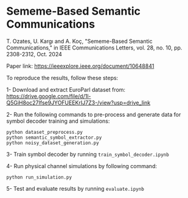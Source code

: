 # Sememe-Based Semantic Communications
T. Ozates, U. Kargı and A. Koç, "Sememe-Based Semantic Communications," in IEEE Communications Letters, vol. 28, no. 10, pp. 2308-2312, Oct. 2024

Paper link: https://ieeexplore.ieee.org/document/10648841

To reproduce the results, follow these steps:

1- Download and extract EuroParl dataset from: https://drive.google.com/file/d/1l-Q5GiH8oc27Ifse9JYOFUEEKrIJ7Z3-/view?usp=drive_link

2- Run the following commands to pre-process and generate data for symbol decoder training and simulations:

```
python dataset_preprocess.py
python semantic_symbol_extractor.py
python noisy_dataset_generation.py
```
3- Train symbol decoder by running `train_symbol_decoder.ipynb`

4- Run physical channel simulations by following command:

```
python run_simulation.py
```

5- Test and evaluate results by running `evaluate.ipynb`
